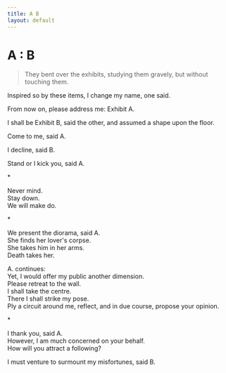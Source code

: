 ```yaml
---
title: A B
layout: default
---
```


# A : B    
    
> They bent over the exhibits, studying them gravely, but without touching them.    
    
Inspired so by these items, I change my name, one said.    
    
From now on, please address me: Exhibit A.    
    
I shall be Exhibit B, said the other, and assumed a shape upon the floor.    
    
Come to me, said A.    
    
I decline, said B.    
    
Stand or I kick you, said A.    
    
\*    
    
Never mind.    
Stay down.    
We will make do.    
    
\*    
    
We present the diorama, said A.    
She finds her lover's corpse.    
She takes him in her arms.    
Death takes her.    
    
A. continues:    
Yet, I would offer my public another dimension.    
Please retreat to the wall.    
I shall take the centre.    
There I shall strike my pose.    
Ply a circuit around me, reflect, and in due course, propose your opinion.    
    
\*    
    
I thank you, said A.    
However, I am much concerned on your behalf.    
How will you attract a following?    
    
I must venture to surmount my misfortunes, said B.    
